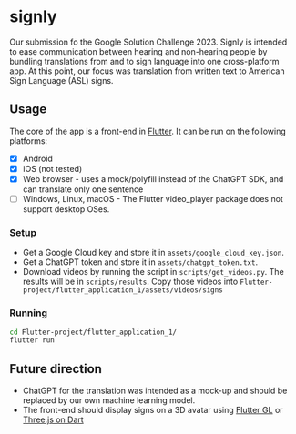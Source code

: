 # signly

Our submission fo the Google Solution Challenge 2023. 
Signly is intended to ease communication between hearing and non-hearing people
by bundling translations from and to sign language into one cross-platform app.
At this point, our focus was translation from written text to American Sign Language (ASL) signs.

## Usage

The core of the app is a front-end in [Flutter](flutter.dev). It can be run on the following platforms:

- [x] Android
- [x] iOS (not tested)
- [x] Web browser - uses a mock/polyfill instead of the ChatGPT SDK, and can translate only one sentence
- [ ] Windows, Linux, macOS - The Flutter video\_player package does not support desktop OSes.

### Setup
- Get a Google Cloud key and store it in `assets/google_cloud_key.json`.
- Get a ChatGPT token and store it in `assets/chatgpt_token.txt`.
- Download videos by running the script in `scripts/get_videos.py`. The results will be in `scripts/results`. Copy those videos into `Flutter-project/flutter_application_1/assets/videos/signs`

### Running
```bash
cd Flutter-project/flutter_application_1/
flutter run
```

## Future direction

- ChatGPT for the translation was intended as a mock-up and should be replaced by our own machine learning model.
- The front-end should display signs on a 3D avatar using [Flutter GL](https://github.com/wasabia/flutter_gl) or [Three.js on Dart](https://github.com/wasabia/three_dart)
